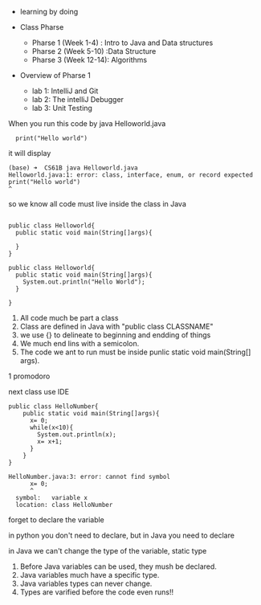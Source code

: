 - learning by doing
- Class Pharse

  - Pharse 1 (Week 1-4) : Intro to Java and Data structures
  - Pharse 2 (Week 5-10) :Data Structure
  - Pharse 3 (Week 12-14): Algorithms

- Overview of Pharse 1
  - lab 1: IntelliJ and Git
  - lab 2: The intelliJ Debugger
  - lab 3: Unit Testing

When you run this code by java Helloworld.java

```
  print("Hello world")
```

it will display

```
(base) ➜  CS61B java Helloworld.java
Helloworld.java:1: error: class, interface, enum, or record expected
print("Hello world")
^
```

so we know all code must live inside the class in Java

```

public class Helloworld{
  public static void main(String[]args){

  }
}
```

```
public class Helloworld{
  public static void main(String[]args){
    System.out.println("Hello World");
  }

}

```

1. All code much be part a class
2. Class are defined in Java with "public class CLASSNAME"
3. we use {} to delineate to beginning and endding of things
4. We much end lins with a semicolon.
5. The code we ant to run must be inside punlic static void main(String[] args).

1 promodoro

next class use IDE

```
public class HelloNumber{
    public static void main(String[]args){
      x= 0;
      while(x<10){
        System.out.println(x);
        x= x+1;
      }
    }
}

```

```
HelloNumber.java:3: error: cannot find symbol
      x= 0;
      ^
  symbol:   variable x
  location: class HelloNumber
```

forget to declare the variable

in python you don't need to declare, but in Java you need to declare

in Java we can't change the type of the variable, static type

1. Before Java variables can be used, they mush be declared.
2. Java variables much have a specific type.
3. Java variables types can never change.
4. Types are varified before the code even runs!!
